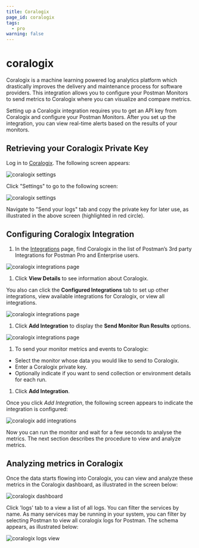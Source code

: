 ```yaml
---
title: Coralogix
page_id: coralogix
tags:
  - pro
warning: false
---
```


# coralogix

Coralogix is a machine learning powered log analytics platform which drastically improves the delivery and maintenance process for software providers. This integration allows you to configure your Postman Monitors to send metrics to Coralogix where you can visualize and compare metrics.

Setting up a Coralogix integration requires you to get an API key from Coralogix and configure your Postman Monitors. After you set up the integration, you can view real-time alerts based on the results of your monitors.

## Retrieving your Coralogix Private Key

Log in to [Coralogix](https://dashboard.coralogix.com/#/login). The following screen appears:

![coralogix settings](https://s3.amazonaws.com/postman-static-getpostman-com/postman-docs/Coralogix_Settings.png)

Click "Settings" to go to the following screen:

![coralogix settings](https://s3.amazonaws.com/postman-static-getpostman-com/postman-docs/Coralogix_Pvtkey1.png)

Navigate to "Send your logs" tab and copy the private key for later use, as illustrated in the above screen \(highlighted in red circle\).

## Configuring Coralogix Integration

1. In the [Integrations](https://go.postman.co/workspaces) page, find Coralogix in the list of Postman’s 3rd party Integrations for Postman Pro and Enterprise users.

![coralogix integrations page](https://s3.amazonaws.com/postman-static-getpostman-com/postman-docs/coralogix_viewdetails.png)

1.  Click **View Details** to see information about Coralogix.

You also can click the **Configured Integrations** tab to set up other integrations, view available integrations for Coralogix, or view all integrations.

![coralogix integrations page](https://s3.amazonaws.com/postman-static-getpostman-com/postman-docs/coralogix_viewdetails2.png)

1.  Click **Add Integration** to display the **Send Monitor Run Results** options.

![coralogix integrations page](https://s3.amazonaws.com/postman-static-getpostman-com/postman-docs/coralogix_viewdetails3.png)

1.  To send your monitor metrics and events to Coralogix:

* Select the monitor whose data you would like to send to Coralogix.
* Enter a Coralogix private key.
* Optionally indicate if you want to send collection or environment details for each run.

1.  Click **Add Integration**.

Once you click _Add Integration_, the following screen appears to indicate the integration is configured:

![coralogix add integrations](https://s3.amazonaws.com/postman-static-getpostman-com/postman-docs/coralogix_addintegration1.png)

Now you can run the monitor and wait for a few seconds to analyse the metrics. The next section describes the procedure to view and analyze metrics.

## Analyzing metrics in Coralogix

Once the data starts flowing into Coralogix, you can view and analyze these metrics in the Coralogix dashboard, as illustrated in the screen below:

![coralogix dashboard](https://s3.amazonaws.com/postman-static-getpostman-com/postman-docs/coralogix_dashboard1.png)

Click 'logs' tab to a view a list of all logs. You can filter the services by name. As many services may be running in your system, you can filter by selecting Postman to view all coralogix logs for Postman. The schema appears, as illustrated below:

![coralogix logs view](https://s3.amazonaws.com/postman-static-getpostman-com/postman-docs/coralogix_schema1.png)

